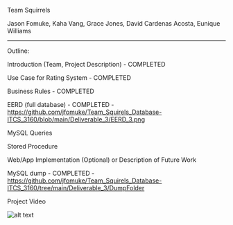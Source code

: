 Team Squirrels

Jason Fomuke, Kaha Vang, Grace Jones, David Cardenas Acosta, Eunique Williams

_______________________________________________________________________________

Outline:

Introduction (Team, Project Description) - COMPLETED

Use Case for Rating System - COMPLETED

Business Rules - COMPLETED

EERD (full database) - COMPLETED - https://github.com/jfomuke/Team_Squirels_Database-ITCS_3160/blob/main/Deliverable_3/EERD_3.png

MySQL Queries

Stored Procedure

Web/App Implementation (Optional) or Description of Future Work

MySQL dump - COMPLETED - https://github.com/jfomuke/Team_Squirels_Database-ITCS_3160/tree/main/Deliverable_3/DumpFolder

Project Video



![alt text](https://github.com/jfomuke/Team_Squirels_Database-ITCS_3160/blob/main/Deliverable_3/EERD_3.png)
